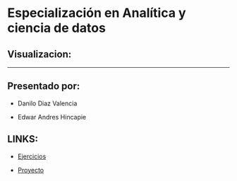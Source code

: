 # Especialización en Analítica y ciencia de datos
## Visualizacion:
---------------------------------------------------------------------------------
## Presentado por:

- Danilo Diaz Valencia

- Edwar Andres Hincapie

## LINKS:

- [Ejercicios](https://github.com/NILodio/EACD-09-VISUALIZACION/tree/master/Ejercicios)

- [Proyecto](https://github.com/NILodio/EACD-09-VISUALIZACION/tree/master/Proyecto)


